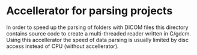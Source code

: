 # Accellerator for parsing projects

In order to speed up the parsing of folders with DICOM files this directory contains source code to create a multi-threaded reader written in C/gdcm. Using this accellerator the speed of data parsing is usually limited by disc access instead of CPU (without accellerator).